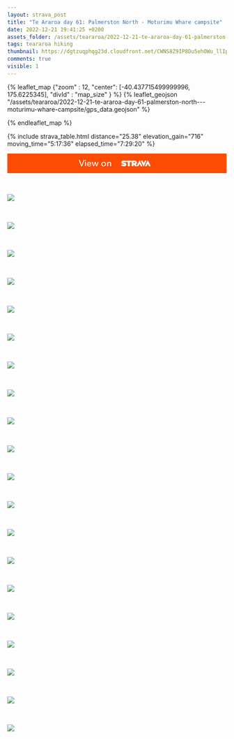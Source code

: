 ```yaml
---
layout: strava_post
title: "Te Araroa day 61: Palmerston North - Moturimu Whare campsite"
date: 2022-12-21 19:41:25 +0200
assets_folder: /assets/teararoa/2022-12-21-te-araroa-day-61-palmerston-north---moturimu-whare-campsite
tags: teararoa hiking
thumbnail: https://dgtzuqphqg23d.cloudfront.net/CWNS8Z9IP8Du5ehOWu_llIpcPOtS3Ki2tvLBvmF0qFU-1024x768.jpg
comments: true
visible: 1
---
```



{% leaflet_map {"zoom" : 12,
                  "center": [-40.437715499999996, 175.6225345],
                 "divId" : "map_size" } %}
    {% leaflet_geojson "/assets/teararoa/2022-12-21-te-araroa-day-61-palmerston-north---moturimu-whare-campsite/gps_data.geojson" %}

{% endleaflet_map %}





{% include strava_table.html distance="25.38" elevation_gain="716" moving_time="5:17:36" elapsed_time="7:29:20" %}

[![](/assets/strava.jpg)](https://www.strava.com/activities/8284058590)


<br />

![](https://dgtzuqphqg23d.cloudfront.net/CWNS8Z9IP8Du5ehOWu_llIpcPOtS3Ki2tvLBvmF0qFU-1024x768.jpg)


<br />

![](https://dgtzuqphqg23d.cloudfront.net/gPHuO7uhgJwYRQ6ZJ_sRT0Ys9WuMShqB_WaEDqMTrM4-768x1024.jpg)


<br />

![](https://dgtzuqphqg23d.cloudfront.net/rfwnc4t-w4evMWAwlW45rvU2nh7K67XV0ygy6urG7T0-1024x768.jpg)


<br />

![](https://dgtzuqphqg23d.cloudfront.net/pj7JBUMj8VBlS3_kSPrPnDY-YZG5ifN-X6ZtKpYw_g4-1024x768.jpg)


<br />

![](https://dgtzuqphqg23d.cloudfront.net/MPcn-f9tXp-fYuUiRDOODloylhqiUoq-8kq0Vs00E-Y-1024x768.jpg)


<br />

![](https://dgtzuqphqg23d.cloudfront.net/w8JuX6IGnDRNTyjXtwF7r-V1plICQvCqE0CFlhT3YIM-1024x768.jpg)


<br />

![](https://dgtzuqphqg23d.cloudfront.net/A7aFRsf7oQv03Lp1VAPYH1VBHkTM9g6dYzr7Qyq6D94-1024x768.jpg)


<br />

![](https://dgtzuqphqg23d.cloudfront.net/x7be24QDUxVJKpY-DyRxvPE5hnVoUZdoueVfR9xRgQ8-1024x768.jpg)


<br />

![](https://dgtzuqphqg23d.cloudfront.net/YqxrwP-Njan4nATaQQZTf384T7kIaAzVh-5OyhFKQB4-1024x768.jpg)


<br />

![](https://dgtzuqphqg23d.cloudfront.net/HvB850BmguWhGB0rsaY92O-Ln4YXnCAXTMhjdjYnu0c-768x1024.jpg)


<br />

![](https://dgtzuqphqg23d.cloudfront.net/HM0iMq2TkNGpe3-P6cVtxk1p8MJsnJXiPXG5K0MO1SU-768x1024.jpg)


<br />

![](https://dgtzuqphqg23d.cloudfront.net/ldanfWD8Z5TCTNVundjRVrxiuwb8a6q1aa8LW9-b5LU-1024x768.jpg)


<br />

![](https://dgtzuqphqg23d.cloudfront.net/tQV-_rylFbXVWPxNSwbJsNbdLZ5g9U3nGkevuv8Bh5k-1024x768.jpg)


<br />

![](https://dgtzuqphqg23d.cloudfront.net/2leHMSCO7RgmUR3I-RC2i8qzrlAjvC1uKeQM6uV5zCc-1024x768.jpg)


<br />

![](https://dgtzuqphqg23d.cloudfront.net/dDx-mT3MS8WA7CtcemPXyTsqQbQM8YCoQnKC3Tler-g-768x1024.jpg)


<br />

![](https://dgtzuqphqg23d.cloudfront.net/PmPXHKMs44oS3iK6zSXdc_g32WuvE32ROhcaJs6CsV8-768x1024.jpg)


<br />

![](https://dgtzuqphqg23d.cloudfront.net/eO-xmi8Vih9cuLKYt8v-Bjp4ercVtNcW13MnYET1XW0-1024x768.jpg)


<br />

![](https://dgtzuqphqg23d.cloudfront.net/EelZchIqShID4b1TIHL9CDkTybImKIdKlsZXq_j58D8-1024x768.jpg)


<br />

![](https://dgtzuqphqg23d.cloudfront.net/iT7FxSWwH4IyzSpJt7GHPKUtS0uB592C03Wy_IOb6pQ-1024x768.jpg)


<br />

![](https://dgtzuqphqg23d.cloudfront.net/T6LgRoxdGPULlPb8lWPGSnhvsmFCjf1snY64KLKfSq8-768x1024.jpg)

